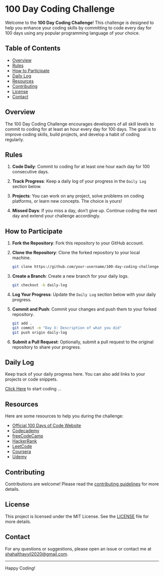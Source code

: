 # 100 Day Coding Challenge

Welcome to the **100 Day Coding Challenge**! This challenge is designed to help you enhance your coding skills by committing to code every day for 100 days using any popular programming language of your choice.

## Table of Contents

- [Overview](#overview)
- [Rules](#rules)
- [How to Participate](#how-to-participate)
- [Daily Log](#daily-log)
- [Resources](#resources)
- [Contributing](#contributing)
- [License](#license)
- [Contact](#contact)

## Overview

The 100 Day Coding Challenge encourages developers of all skill levels to commit to coding for at least an hour every day for 100 days. The goal is to improve coding skills, build projects, and develop a habit of coding regularly.

## Rules

1. **Code Daily**: Commit to coding for at least one hour each day for 100 consecutive days.

2. **Track Progress**: Keep a daily log of your progress in the `Daily Log` section below.

3. **Projects**: You can work on any project, solve problems on coding platforms, or learn new concepts. The choice is yours!

4. **Missed Days**: If you miss a day, don’t give up. Continue coding the next day and extend your challenge accordingly.

## How to Participate

1. **Fork the Repository**: Fork this repository to your GitHub account.

2. **Clone the Repository**: Clone the forked repository to your local machine.
   ```bash
   git clone https://github.com/your-username/100-day-coding-challenge.git
   ```
3. **Create a Branch**: Create a new branch for your daily logs.
   ```bash
   git checkout -b daily-log
   ```
4. **Log Your Progress**: Update the `Daily Log` section below with your daily progress.
5. **Commit and Push**: Commit your changes and push them to your forked repository.
   ```bash
   git add .
   git commit -m "Day X: Description of what you did"
   git push origin daily-log
   ```
6. **Submit a Pull Request**: Optionally, submit a pull request to the original repository to share your progress.

## Daily Log

Keep track of your daily progress here. You can also add links to your projects or code snippets.

[Click Here](challenges1.md) to start coding ...

## Resources

Here are some resources to help you during the challenge:

- [Official 100 Days of Code Website](https://www.100daysofcode.com/)
- [Codecademy](https://www.codecademy.com/)
- [freeCodeCamp](https://www.freecodecamp.org/)
- [HackerRank](https://www.hackerrank.com/)
- [LeetCode](https://leetcode.com/)
- [Coursera](https://www.coursera.org/)
- [Udemy](https://www.udemy.com/)

## Contributing

Contributions are welcome! Please read the [contributing guidelines](CONTRIBUTING.md) for more details.

## License

This project is licensed under the MIT License. See the [LICENSE](license) file for more details.

## Contact

For any questions or suggestions, please open an issue or contact me at [shahalthayyil2020@gmail.com](mailto:shahalthayyil2020@gmail.com).

---

Happy Coding!
